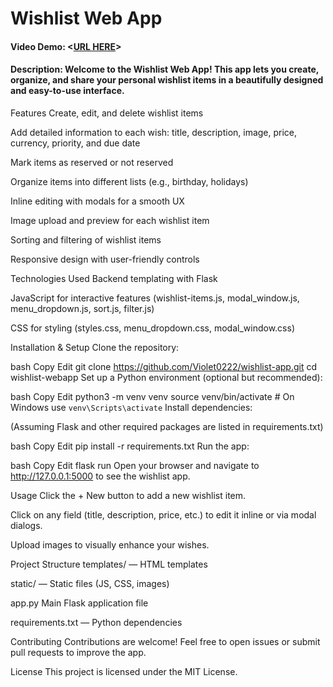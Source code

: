# Wishlist Web App

#### Video Demo: <[URL HERE](https://youtu.be/rMg8nTHZ8Ns)>

#### Description: Welcome to the Wishlist Web App! This app lets you create, organize, and share your personal wishlist items in a beautifully designed and easy-to-use interface.

Features
Create, edit, and delete wishlist items

Add detailed information to each wish: title, description, image, price, currency, priority, and due date

Mark items as reserved or not reserved

Organize items into different lists (e.g., birthday, holidays)

Inline editing with modals for a smooth UX

Image upload and preview for each wishlist item

Sorting and filtering of wishlist items

Responsive design with user-friendly controls

Technologies Used
Backend templating with Flask

JavaScript for interactive features (wishlist-items.js, modal_window.js, menu_dropdown.js, sort.js, filter.js)

CSS for styling (styles.css, menu_dropdown.css, modal_window.css)

Installation & Setup
Clone the repository:

bash
Copy
Edit
git clone https://github.com/Violet0222/wishlist-app.git
cd wishlist-webapp
Set up a Python environment (optional but recommended):

bash
Copy
Edit
python3 -m venv venv
source venv/bin/activate # On Windows use `venv\Scripts\activate`
Install dependencies:

(Assuming Flask and other required packages are listed in requirements.txt)

bash
Copy
Edit
pip install -r requirements.txt
Run the app:

bash
Copy
Edit
flask run
Open your browser and navigate to http://127.0.0.1:5000 to see the wishlist app.

Usage
Click the + New button to add a new wishlist item.

Click on any field (title, description, price, etc.) to edit it inline or via modal dialogs.

Upload images to visually enhance your wishes.

Project Structure
templates/ — HTML templates

static/ — Static files (JS, CSS, images)

app.py Main Flask application file

requirements.txt — Python dependencies

Contributing
Contributions are welcome! Feel free to open issues or submit pull requests to improve the app.

License
This project is licensed under the MIT License.
